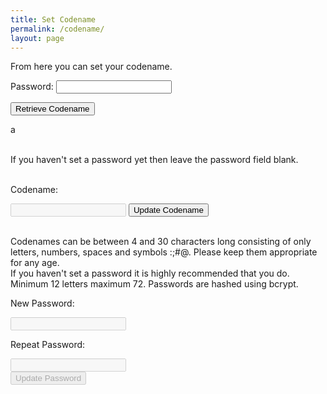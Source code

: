 ```yaml
---
title: Set Codename
permalink: /codename/
layout: page
---
```


From here you can set your codename.

Password: <input type="password" id="existingpw" name="existingpw">
<p> </p> <button id="getCodename">Retrieve Codename</button><p id="retrievestatus"> a </p> <br/>
If you haven't set a password yet then leave the password field blank.
<br><br>

<p id="codenametext" >Codename: </p><input type="text" id="codename" name="codename" disabled=true> <button id="setCodename">Update Codename</button><p id="setcodenamestatus" > </p><br>
Codenames can be between 4 and 30 characters long consisting of only letters, numbers, spaces and symbols :;#@.  Please keep them appropriate for any age.<br>
If you haven't set a password it is highly recommended that you do.  Minimum 12 letters maximum 72.  Passwords are hashed using bcrypt.
<p>New Password:</p><input type="password" id="newpw1" name="newpw1" disabled=true><br>
<p>Repeat Password:</p><input type="password" id="newpw2" name="newpw2" disabled=true><br>
<button id="setPassword" disabled=true>Update Password</button><p id="setpwstatus"> </p><br><br>

<script src="https://unpkg.com/mqtt/dist/mqtt.min.js"></script>
<script src="/assets/js/bcrypt.min.js"></script>

<script>
  const searchParams = new URLSearchParams(window.location.search);
  if (!searchParams.has('token_id')) {
    document.getElementById("codenametext").innerHTML='No token ID';
    tokenId='00000000000000000000';
  } else {
    var tokenId=searchParams.get('token_id');
  }

  clientId='web_' + Math.random().toString(16).substr(2, 8);
  host='wss://scores.gen.polyb.io:8002/mqtt';
  options = {
    keepalive: 60,
    clientId: clientId,
    protocolId: 'MQTT',
    protocolVersion: 4,
    clean: true,
    reconnectPeriod: 1000,
    connectTimeout: 30 * 1000
  };
  var mqttclient=mqtt.connect(host,options);
  mqttclient.on('error',(err) => {
    mqttclient.end();
  });
  mqttclient.on('connect', () => {
    mqttclient.subscribe(`/app/to/${clientId}/name`, {qos: 0});
    mqttclient.subscribe(`/app/to/${clientId}/newname`, {qos: 0});
    mqttclient.subscribe(`/app/to/${clientId}/salt`, {qos: 0});
    mqttclient.subscribe(`/app/to/${clientId}/passwordchanged`, {qos: 0});
    mqttclient.subscribe(`/app/to/${clientId}/error`, {qos: 0});
    mqttclient.publish(`/app/from/${clientId}/saltquery`,`${tokenId}`, {qos: 0, retain: false});
  });
  mqttclient.on('message', (topic, message, packet) => {
    if (topic = `/app/to/${clientId}/salt`) {
      var playersalt=message
    }
    if (topic = `/app/to/${clientId}/name`) {
      document.getElementById("retrievestatus").innerHTML='Completed.';
      document.getElementById("codename").value=message;
      document.getElementById("codename").disabled=false;
      document.getElementById("existingpw").disabled=true;
      document.getElementById("existingpw").value="";
      document.getElementById("getCodename").disabled=true;
      document.getElementById("setCodename").disabled=false;
      document.getElementById("setPassword").disabled=false;
      document.getElementById("newpw1").disabled=false;
      document.getElementById("newpw2").disabled=false;
    }
    if (topic = `/app/to/${clientId}/newname`) {
      document.getElementById("setcodenamestatus").innerHTML='Updated.';
    }
    if (topic = `/app/to/${clientId}/passwordchanged`) {
      document.getElementById("setpwstatus").innerHTML='Updated.';
      document.getElementById("newpw1").value="";
      document.getElementById("newpw2").value="";
      hash=newhash
    }
    if (topic = `/app/to/${clientId}/error`) {
      document.getElementById("retrievestatus").innerHTML=message;
    }
  });

  
getCodename.addEventListener("click", async () => {
  password=document.getElementById("existingpw").value;
  
  if (password.length>0) {
    if (password.length<12) {
      document.getElementById("retrievestatus").innerHTML='Password invalid';
      return;
    }
    if (password.length>72) {
      document.getElementById("retrievestatus").innerHTML='Password invalid';
      return;
    }    
  } else {
    password='PolyGenNewUser';
  }
  let bcrypt = dcodeIO.bcrypt;
  document.getElementById("retrievestatus").innerHTML='Hashing...';
  var hash=bcrypt.hashSync(password, playersalt);
  password='';
  document.getElementById("retrievestatus").innerHTML='Checking...';
  mqttclient.publish(`/app/from/${clientId}/namequery`,`${tokenId},${hash}`, {qos: 0, retain: false});
});

setCodename.addEventListener("click", async () => {
  newCodename=document.getElementById("codename").value;
  if (len(newCodename)<4) {
    document.getElementById("setcodenamestatus").innerHTML="Invalid codename. Must be at least 4 characters long.";
    return;
  }
  if (len(newCodename)>30) {
    document.getElementById("setcodenamestatus").innerHTML="Invalid codename. Must be no longer than 30 characters long.";
    return;
  }
    
  let regex = /[A-Za-z0-9 #:;()@]+$/i;
  if (!regex.text(newCodename)) {
    document.getElementById("setcodenamestatus").innerHTML="Invalid codename. Only numbers, letters, spaces and symbols #:;()@ are accepted.";
    return;
  }
  mqttclient.publish(`/app/from/${clientId}/nameset`,`${tokenId},${hash},${newCodename}`, {qos: 0, retain: false});
  document.getElementById("setcodenamestatus").innerHTML="Updating...";
});

setPassword.addEventListener("click", async () => {
  password=document.getElementById("newpw1").value;
  if (password.length>0) {
    if (password.length<12) {
      document.getElementById("setpwstatus").innerHTML='Password too short.';
      return;
    }
    if (password.length>72) {
      document.getElementById("retrievestatus").innerHTML='Password too long.';
      return;
    }    
  } else {
    document.getElementById("setpwstatus").innerHTML='Password too short.';
    return;
  }
  if (password!=document.getElementById("newpw2").value) {
    document.getElementById("setpwstatus").innerHTML='Passwords do not match.';
    return;
  }
  document.getElementById("setpwstatus").innerHTML='Hashing...';
  let bcrypt = dcodeIO.bcrypt;
  var newsalt = bcrypt.genSaltSync(12);
  var newhash = bcrypt.hashSync(password, newsalt);  
  password='';
  document.getElementById("setpwstatus").innerHTML='Updating...';
  mqttclient.publish(`/app/from/${clientId}/passwordset`,`${tokenId},${hash},${newhash}`, {qos: 0, retain: false});
  
});
  

</script>
